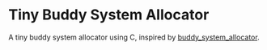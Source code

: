 # Tiny Buddy System Allocator

A tiny buddy system allocator using C, inspired by [buddy_system_allocator](https://github.com/rcore-os/buddy_system_allocator).